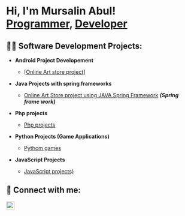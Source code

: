 <h1>Hi, I'm Mursalin Abul! <br/><a href="https://github.com/mursalinabul">Programmer</a>, <a href="https://www.linkedin.com/in/afmmursalin/">Developer</a>

<h2>👨‍💻 Software Development Projects:</h2>

- <b>Android Project Developement</b>
  - [[Online Art store project](https://github.com/mursalinabul/Island_Art_Store_Android)]
- <b>Java Projects with spring frameworks</b>
  - [Online Art Store project using JAVA Spring Framework](https://github.com/mursalinabul/Island_Art_Store_Android) <b><i>(Spring frame work)</b></i>
- <b>Php projects</b>
  - [Php projects](https://github.com/mursalinabul/)
  
- <b>Python Projects (Game Applications)</b>
  - [Pythom games](https://github.com/mursalinabul/)
  
- <b>JavaScript Projects</b>
  - [JavaScript projects)](https://github.com/joshmadakor1/Package-Delivery-Pathfinding-Algorithm)


<h2> 🤳 Connect with me:</h2>


[<img align="left" alt="JoshMadakor | LinkedIn" width="22px" src="https://cdn.jsdelivr.net/npm/simple-icons@v3/icons/linkedin.svg" />][linkedin]


[linkedin]: https://linkedin.com/in/afmmursalin

<!--
**joshmadakor1/joshmadakor1** is a ✨ _special_ ✨ repository because its `README.md` (this file) appears on your GitHub profile.

Here are some ideas to get you started:

- 🔭 I’m currently working on ...
- 🌱 I’m currently learning ...
- 👯 I’m looking to collaborate on ...
- 🤔 I’m looking for help with ...
- 💬 Ask me about ...
- 📫 How to reach me: ...
- 😄 Pronouns: ...
- ⚡ Fun fact: ...
-->
